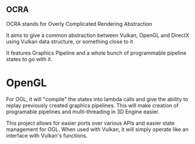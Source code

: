 ## OCRA

OCRA stands for Overly Complicated Rendering Abstraction

It aims to give a common abstraction between Vulkan, OpenGL and DirectX using Vulkan data structure, or something close to it

It features Graphics Pipeline and a whole bunch of programmable pipeline states to go with it.

# OpenGL

For OGL, it will "compile" the states into lambda calls and give the ability to replay previously created graphics pipelines.
This will make creation of programable pipelines and multi-threading in 3D Engine easier.

This project allows for easier ports over various APIs and easier state management for OGL.
When used with Vulkan, it will simply operate like an interface with Vulkan's functions.